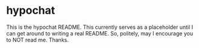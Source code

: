 # hypochat
This is the hypochat README. This currently serves as a placeholder until I can get around to writing a real README. 
So, politely, may I encourage you to NOT read me. Thanks.
